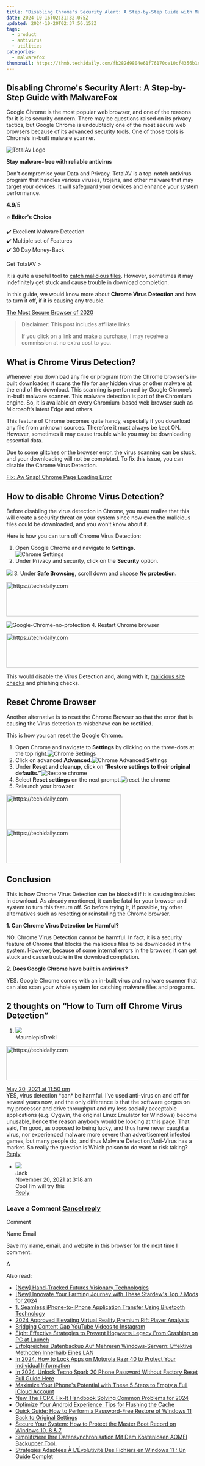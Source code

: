 ```yaml
---
title: "Disabling Chrome's Security Alert: A Step-by-Step Guide with MalwareFox"
date: 2024-10-16T02:31:32.075Z
updated: 2024-10-20T02:37:56.152Z
tags:
  - product
  - antivirus
  - utilities
categories:
  - malwarefox
thumbnail: https://thmb.techidaily.com/fb282d9804e61f76170ce10cf4356b1c491a6302864785ed4f9f0f7226141ae1.jpg
---
```


## Disabling Chrome's Security Alert: A Step-by-Step Guide with MalwareFox

Google Chrome is the most popular web browser, and one of the reasons for it is its security concern. There may be questions raised on its privacy tactics, but Google Chrome is undoubtedly one of the most secure web browsers because of its advanced security tools. One of those tools is Chrome’s in-built malware scanner. 

![TotalAv Logo](https://www.malwarefox.com/wp-content/uploads/2024/02/totalav-svg.webp "totalav-svg")

**Stay malware-free with reliable antivirus**

Don't compromise your Data and Privacy. TotalAV is a top-notch antivirus program that handles various viruses, trojans, and other malware that may target your devices. It will safeguard your devices and enhance your system performance.

**4.9**/5

⭐ **Editor's Choice**

✔️ Excellent Malware Detection  
✔️ Multiple set of Features  
✔️ 30 Day Money-Back

[](https://tools.techidaily.com/malwarefox/products/) Get TotalAV > 

It is quite a useful tool to [catch malicious files](https://tools.techidaily.com/malwarefox/products/). However, sometimes it may indefinitely get stuck and cause trouble in download completion.

In this guide, we would know more about **Chrome Virus Detection** and how to turn it off, if it is causing any trouble.

[The Most Secure Browser of 2020](https://tools.techidaily.com/malwarefox/products/)

>  Disclaimer: This post includes affiliate links
>
>  If you click on a link and make a purchase, I may receive a commission at no extra cost to you.
>

## What is Chrome Virus Detection?

Whenever you download any file or program from the Chrome browser’s in-built downloader, it scans the file for any hidden virus or other malware at the end of the download. This scanning is performed by Google Chrome’s in-built malware scanner. This malware detection is part of the Chromium engine. So, it is available on every Chromium-based web browser such as Microsoft’s latest Edge and others. 

This feature of Chrome becomes quite handy, especially if you download any file from unknown sources. Therefore it must always be kept ON. However, sometimes it may cause trouble while you may be downloading essential data.

Due to some glitches or the browser error, the virus scanning can be stuck, and your downloading will not be completed. To fix this issue, you can disable the Chrome Virus Detection.

[Fix: Aw Snap! Chrome Page Loading Error](https://tools.techidaily.com/malwarefox/products/)

## How to disable Chrome Virus Detection?

Before disabling the virus detection in Chrome, you must realize that this will create a security threat on your system since now even the malicious files could be downloaded, and you won’t know about it.

Here is how you can turn off Chrome Virus Detection:

1. Open Google Chrome and navigate to **Settings.**  
![Chrome Settings](https://www.malwarefox.com/wp-content/uploads/2020/05/Chrome-Malware-Scanner-1-1.png)
2. Under Privacy and security, click on the **Security** option.  

![](https://www.malwarefox.com/wp-content/uploads/2020/08/Chrome-Security.png)
3. Under **Safe Browsing,** scroll down and choose **No protection.**  

<!-- affiliate ads begin -->
<a href="https://unicoeye.pxf.io/c/5597632/2148774/18498" target="_top" id="2148774">
  <img src="//a.impactradius-go.com/display-ad/18498-2148774" border="0" alt="https://techidaily.com" width="728" height="90"/>
</a>
<img height="0" width="0" src="https://unicoeye.pxf.io/i/5597632/2148774/18498" style="position:absolute;visibility:hidden;" border="0" />
<!-- affiliate ads end -->

![Google-Chrome-no-protection](https://www.malwarefox.com/wp-content/uploads/2020/08/Google-Chrome-no-protection.png)
4. Restart Chrome browser

<!-- affiliate ads begin -->
<a href="https://appsumo.8odi.net/c/5597632/2094429/7443" target="_top" id="2094429">
  <img src="//a.impactradius-go.com/display-ad/7443-2094429" border="0" alt="https://techidaily.com" width="728" height="90"/>
</a>
<img height="0" width="0" src="https://appsumo.8odi.net/i/5597632/2094429/7443" style="position:absolute;visibility:hidden;" border="0" />
<!-- affiliate ads end -->

This would disable the Virus Detection and, along with it, [malicious site checks](https://tools.techidaily.com/malwarefox/products/) and phishing checks.

## Reset Chrome Browser

Another alternative is to reset the Chrome Browser so that the error that is causing the Virus detection to misbehave can be rectified.

This is how you can reset the Google Chrome.

1. Open Chrome and navigate to **Settings** by clicking on the three-dots at the top right.![Chrome Settings](https://www.malwarefox.com/wp-content/uploads/2020/03/Chrome-Malware-Scanner-1.png)
2. Click on advanced **Advanced**.![Chrome Advanced Settings](https://www.malwarefox.com/wp-content/uploads/2020/05/Chrome-Malware-Scanner-2.png)
3. Under **Reset and cleanup,** click on “**Restore settings to their original defaults.”**![Restore chrome](https://www.malwarefox.com/wp-content/uploads/2020/07/Restore-chrome.png)
4. Select **Reset settings** on the next prompt.![reset the chrome](https://www.malwarefox.com/wp-content/uploads/2020/07/reset-the-chrome.png)
5. Relaunch your browser.

<!-- affiliate ads begin -->
<a href="https://aligracehair.sjv.io/c/5597632/1896527/19272" target="_top" id="1896527">
  <img src="//a.impactradius-go.com/display-ad/19272-1896527" border="0" alt="https://techidaily.com" width="300" height="90"/>
</a>
<img height="0" width="0" src="https://aligracehair.sjv.io/i/5597632/1896527/19272" style="position:absolute;visibility:hidden;" border="0" />
<!-- affiliate ads end -->

<!-- affiliate ads begin -->
<a href="https://laganoo.pxf.io/c/5597632/1657396/16446" target="_top" id="1657396">
  <img src="//a.impactradius-go.com/display-ad/16446-1657396" border="0" alt="https://techidaily.com" width="300" height="90"/>
</a>
<img height="0" width="0" src="https://laganoo.pxf.io/i/5597632/1657396/16446" style="position:absolute;visibility:hidden;" border="0" />
<!-- affiliate ads end -->

## Conclusion

This is how Chrome Virus Detection can be blocked if it is causing troubles in download. As already mentioned, it can be fatal for your browser and system to turn this feature off. So before trying it, if possible, try other alternatives such as resetting or reinstalling the Chrome browser.

**1\. Can Chrome Virus Detection be Harmful?** 

NO. Chrome Virus Detection cannot be harmful. In fact, it is a security feature of Chrome that blocks the malicious files to be downloaded in the system. However, because of some internal errors in the browser, it can get stuck and cause trouble in the download completion.

**2\. Does Google Chrome have built in antivirus?** 

YES. Google Chrome comes with an in-built virus and malware scanner that can also scan your whole system for catching malware files and programs.

## 2 thoughts on “How to Turn off Chrome Virus Detection”

1. ![](https://secure.gravatar.com/avatar/8d1d48c3c7dd6d28060ddb31b9de4c53?s=50&d=mm&r=g)  
MaurolepisDreki  

<!-- affiliate ads begin -->
<a href="https://wigfever.sjv.io/c/5597632/2014851/22899" target="_top" id="2014851">
  <img src="//a.impactradius-go.com/display-ad/22899-2014851" border="0" alt="https://techidaily.com" width="728" height="90"/>
</a>
<img height="0" width="0" src="https://wigfever.sjv.io/i/5597632/2014851/22899" style="position:absolute;visibility:hidden;" border="0" />
<!-- affiliate ads end -->

[May 20, 2021 at 11:50 pm](https://tools.techidaily.com/malwarefox/products/)  
YES, virus detection \*can\* be harmful. I’ve used anti-virus on and off for several years now, and the only difference is that the software gorges on my processor and drive throughput and my less socially acceptable applications (e.g. Cygwin, the original Linux Emulator for Windows) become unusable, hence the reason anybody would be looking at this page. That said, I’m good, as opposed to being lucky, and thus have never caught a virus, nor experienced malware more severe than advertisement infested games, but many people do, and thus Malware Detection/Anti-Virus has a market. So really the question is Which poison to do want to risk taking?  
[Reply](https://tools.techidaily.com/malwarefox/products/)  
   * ![](https://secure.gravatar.com/avatar/038223f59ac692a66af467d52a8045c3?s=50&d=mm&r=g)  
   Jack  
   [November 20, 2021 at 3:18 am](https://tools.techidaily.com/malwarefox/products/)  
   Cool I’m will try this  
   [Reply](https://tools.techidaily.com/malwarefox/products/)

### Leave a Comment [Cancel reply](https://tools.techidaily.com/malwarefox/products/)

Comment

Name Email 

Save my name, email, and website in this browser for the next time I comment.

Δ

<ins class="adsbygoogle"
     style="display:block"
     data-ad-format="autorelaxed"
     data-ad-client="ca-pub-7571918770474297"
     data-ad-slot="1223367746"></ins>

<ins class="adsbygoogle"
     style="display:block"
     data-ad-client="ca-pub-7571918770474297"
     data-ad-slot="8358498916"
     data-ad-format="auto"
     data-full-width-responsive="true"></ins>

<span class="atpl-alsoreadstyle">Also read:</span>
<div><ul>
<li><a href="https://fox-links.techidaily.com/new-hand-tracked-futures-visionary-technologies/"><u>[New] Hand-Tracked Futures Visionary Technologies</u></a></li>
<li><a href="https://screen-sharing-recording.techidaily.com/new-innovate-your-farming-journey-with-these-stardews-top-7-mods-for-2024/"><u>[New] Innovate Your Farming Journey with These Stardew's Top 7 Mods for 2024</u></a></li>
<li><a href="https://win-deluxe.techidaily.com/1-seamless-iphone-to-iphone-application-transfer-using-bluetooth-technology/"><u>1. Seamless iPhone-to-iPhone Application Transfer Using Bluetooth Technology</u></a></li>
<li><a href="https://article-posts.techidaily.com/2024-approved-elevating-virtual-reality-premium-rift-player-analysis/"><u>2024 Approved Elevating Virtual Reality Premium Rift Player Analysis</u></a></li>
<li><a href="https://youtube-lab.techidaily.com/ing-content-gap-youtube-videos-to-instagram/"><u>Bridging Content Gap YouTube Videos to Instagram</u></a></li>
<li><a href="https://win-blog.techidaily.com/eight-effective-strategies-to-prevent-hogwarts-legacy-from-crashing-on-pc-at-launch/"><u>Eight Effective Strategies to Prevent Hogwarts Legacy From Crashing on PC at Launch</u></a></li>
<li><a href="https://win-deluxe.techidaily.com/erfolgreiches-datenbackup-auf-mehreren-windows-servern-effektive-methoden-innerhalb-eines-lan/"><u>Erfolgreiches Datenbackup Auf Mehreren Windows-Servern: Effektive Methoden Innerhalb Eines LAN</u></a></li>
<li><a href="https://android-unlock.techidaily.com/in-2024-how-to-lock-apps-on-motorola-razr-40-to-protect-your-individual-information-by-drfone-android/"><u>In 2024, How to Lock Apps on Motorola Razr 40 to Protect Your Individual Information</u></a></li>
<li><a href="https://unlock-android.techidaily.com/in-2024-unlock-tecno-spark-20-phone-password-without-factory-reset-full-guide-here-by-drfone-android/"><u>In 2024, Unlock Tecno Spark 20 Phone Password Without Factory Reset Full Guide Here</u></a></li>
<li><a href="https://win-deluxe.techidaily.com/maximize-your-iphones-potential-with-these-5-steps-to-empty-a-full-icloud-account/"><u>Maximize Your iPhone's Potential with These 5 Steps to Empty a Full iCloud Account</u></a></li>
<li><a href="https://smart-video-creator.techidaily.com/new-the-fcpx-fix-it-handbook-solving-common-problems-for-2024/"><u>New The FCPX Fix-It Handbook Solving Common Problems for 2024</u></a></li>
<li><a href="https://tech-renaissance.techidaily.com/optimize-your-android-experience-tips-for-flushing-the-cache/"><u>Optimize Your Android Experience: Tips for Flushing the Cache</u></a></li>
<li><a href="https://win-deluxe.techidaily.com/quick-guide-how-to-perform-a-password-free-restore-of-windows-11-back-to-original-settings/"><u>Quick Guide: How to Perform a Password-Free Restore of Windows 11 Back to Original Settings</u></a></li>
<li><a href="https://win-deluxe.techidaily.com/secure-your-system-how-to-protect-the-master-boot-record-on-windows-10-8-and-7/"><u>Secure Your System: How to Protect the Master Boot Record on Windows 10, 8 & 7</u></a></li>
<li><a href="https://win-deluxe.techidaily.com/simplifiziere-ihre-datensynchronisation-mit-dem-kostenlosen-aomei-backupper-tool/"><u>Simplifiziere Ihre Datensynchronisation Mit Dem Kostenlosen AOMEI Backupper Tool.</u></a></li>
<li><a href="https://win-deluxe.techidaily.com/strategies-adaptees-a-levolutivite-des-fichiers-en-windows-11-un-guide-complet/"><u>Stratégies Adaptées À L'Évolutivité Des Fichiers en Windows 11 : Un Guide Complet</u></a></li>
</ul></div>

